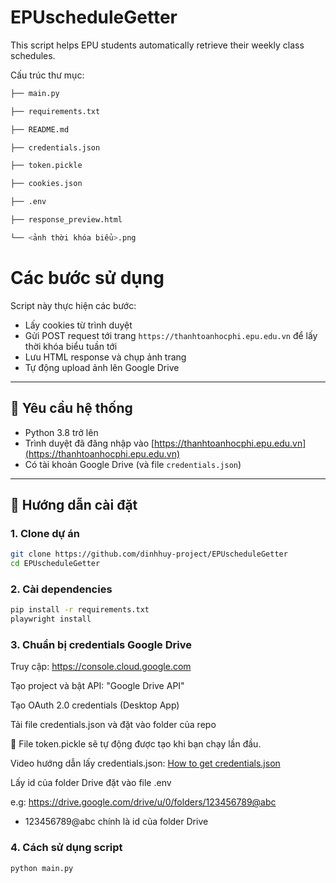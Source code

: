 # EPUscheduleGetter
This script helps EPU students automatically retrieve their weekly class schedules.

Cấu trúc thư mục:

```bash
├── main.py

├── requirements.txt

├── README.md

├── credentials.json

├── token.pickle

├── cookies.json

├── .env

├── response_preview.html

└── <ảnh thời khóa biểu>.png
```

# Các bước sử dụng
Script này thực hiện các bước:

- Lấy cookies từ trình duyệt
- Gửi POST request tới trang `https://thanhtoanhocphi.epu.edu.vn` để lấy thời khóa biểu tuần tới
- Lưu HTML response và chụp ảnh trang
- Tự động upload ảnh lên Google Drive

---

## 🧩 Yêu cầu hệ thống

- Python 3.8 trở lên
- Trình duyệt đã đăng nhập vào [https://thanhtoanhocphi.epu.edu.vn](https://thanhtoanhocphi.epu.edu.vn)
- Có tài khoản Google Drive (và file `credentials.json`)

---

## 🚀 Hướng dẫn cài đặt

### 1. Clone dự án

```bash
git clone https://github.com/dinhhuy-project/EPUscheduleGetter
cd EPUscheduleGetter
```

### 2. Cài dependencies

```bash
pip install -r requirements.txt
playwright install
```

### 3. Chuẩn bị credentials Google Drive

Truy cập: https://console.cloud.google.com

Tạo project và bật API: "Google Drive API"

Tạo OAuth 2.0 credentials (Desktop App)

Tải file credentials.json và đặt vào folder của repo

📌 File token.pickle sẽ tự động được tạo khi bạn chạy lần đầu.

Video hướng dẫn lấy credentials.json: [How to get credentials.json](https://drive.google.com/file/d/1ZrYE6AIAuXJFJW9Q5ZshuGMXqY6jEOZe/view?usp=drive_link)

Lấy id của folder Drive đặt vào file .env

e.g: https://drive.google.com/drive/u/0/folders/123456789@abc
- 123456789@abc chính là id của folder Drive

### 4. Cách sử dụng script

```bash
python main.py
```

